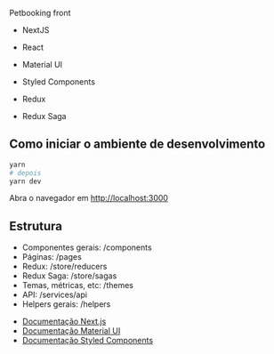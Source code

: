 Petbooking front

- NextJS
- React

- Material UI
- Styled Components

- Redux
- Redux Saga

## Como iniciar o ambiente de desenvolvimento

```bash
yarn
# depois
yarn dev
```

Abra o navegador em [http://localhost:3000](http://localhost:3000)

## Estrutura

- Componentes gerais: /components
- Páginas: /pages
- Redux: /store/reducers
- Redux Saga: /store/sagas
- Temas, métricas, etc: /themes
- API: /services/api
- Helpers gerais: /helpers

* [Documentação Next.js](https://nextjs.org/docs)
* [Documentação Material UI](https://material-ui.com/)
* [Documentação Styled Components](https://styled-components.com/docs)
